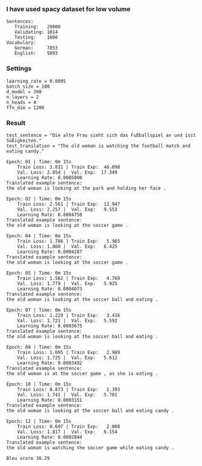 ### I have used spacy dataset for low volume

    Sentences:
       Training:   29000
       Validating: 1014
       Testing:    1000
    Vocabulary:
       German:     7853
       English:    5893

### Settings

    learning_rate = 0.0005
    batch_size = 100
    d_model = 300
    n_layers = 2
    n_heads = 4
    ffn_dim = 1200

### Result

    test_sentence = "Die alte Frau sieht sich das Fußballspiel an und isst Süßigkeiten."
    test_translation = "The old woman is watching the football match and eating candy."

    Epoch: 01 | Time: 0m 15s
        Train Loss: 3.831 | Train Exp:  46.098
        Val. Loss: 2.854 |  Val. Exp:  17.349
        Learning Rate: 0.0005000
    Translated example sentence: 
    the old woman is looking at the park and holding her face .

    Epoch: 02 | Time: 0m 15s
        Train Loss: 2.561 | Train Exp:  12.947
        Val. Loss: 2.257 |  Val. Exp:   9.553
        Learning Rate: 0.0004750
    Translated example sentence: 
    the old woman is looking at the soccer game .

    Epoch: 04 | Time: 0m 15s
        Train Loss: 1.786 | Train Exp:   5.965
        Val. Loss: 1.860 |  Val. Exp:   6.425
        Learning Rate: 0.0004287
    Translated example sentence: 
    the old woman is looking at the soccer game .

    Epoch: 05 | Time: 0m 15s
        Train Loss: 1.562 | Train Exp:   4.768
        Val. Loss: 1.779 |  Val. Exp:   5.925
        Learning Rate: 0.0004073
    Translated example sentence: 
    the old woman is looking at the soccer ball and eating .

    Epoch: 07 | Time: 0m 15s
        Train Loss: 1.229 | Train Exp:   3.416
        Val. Loss: 1.721 |  Val. Exp:   5.592
        Learning Rate: 0.0003675
    Translated example sentence: 
    the old woman is looking at the soccer ball and eating .

    Epoch: 08 | Time: 0m 15s
        Train Loss: 1.095 | Train Exp:   2.989
        Val. Loss: 1.725 |  Val. Exp:   5.612
        Learning Rate: 0.0003492
    Translated example sentence: 
    the old woman is at the soccer game , as she is eating .

    Epoch: 10 | Time: 0m 15s
        Train Loss: 0.873 | Train Exp:   2.393
        Val. Loss: 1.741 |  Val. Exp:   5.701
        Learning Rate: 0.0003151
    Translated example sentence: 
    the old woman is looking at the soccer ball and eating candy .

    Epoch: 12 | Time: 0m 15s
        Train Loss: 0.697 | Train Exp:   2.008
        Val. Loss: 1.817 |  Val. Exp:   6.154
        Learning Rate: 0.0002844
    Translated example sentence: 
    the old woman is watching the soccer game while eating candy .

    Bleu score 36.29

